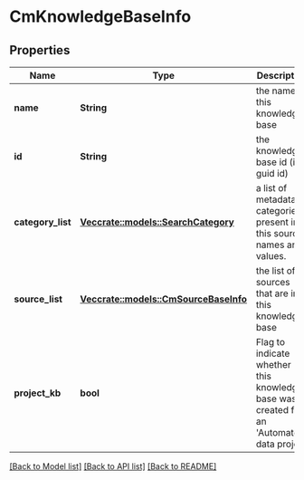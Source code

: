 # CmKnowledgeBaseInfo

## Properties

Name | Type | Description | Notes
------------ | ------------- | ------------- | -------------
**name** | **String** | the name of this knowledge-base | 
**id** | **String** | the knowledge-base id (its guid id) | 
**category_list** | [**Vec<crate::models::SearchCategory>**](SearchCategory.md) | a list of metadata-categories present in this source, names and values. | 
**source_list** | [**Vec<crate::models::CmSourceBaseInfo>**](CMSourceBaseInfo.md) | the list of sources that are in this knowledge-base | 
**project_kb** | **bool** | Flag to indicate whether this knowledge-base was created for an 'Automate' data project | 

[[Back to Model list]](../README.md#documentation-for-models) [[Back to API list]](../README.md#documentation-for-api-endpoints) [[Back to README]](../README.md)


